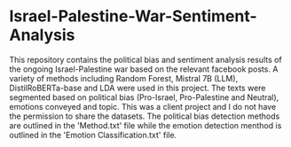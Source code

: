 # Israel-Palestine-War-Sentiment-Analysis
This repository contains the political bias and sentiment analysis results of the ongoing Israel-Palestine war based on the relevant facebook posts. A variety of methods including Random Forest, Mistral 7B (LLM), DistilRoBERTa-base and LDA were used in this project. The texts were segmented based on political bias (Pro-Israel, Pro-Palestine and Neutral), emotions conveyed and topic. This was a client project and I do not have the permission to share the datasets. The political bias detection methods are outlined in the 'Method.txt' file while the emotion detection menthod is outlined in the 'Emotion Classification.txt' file.
